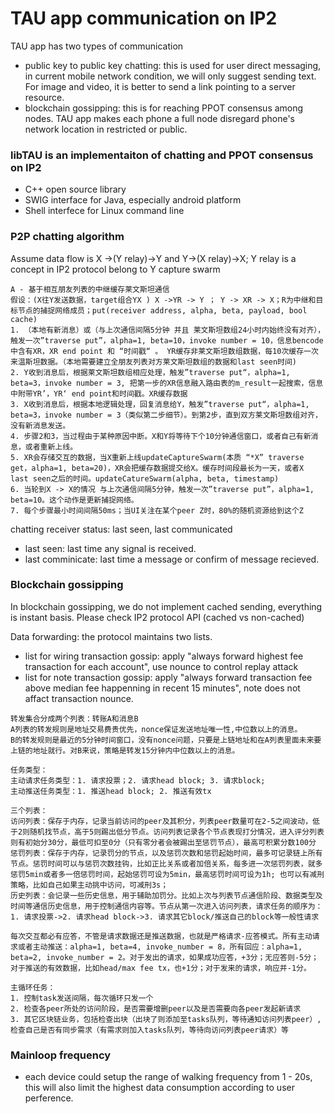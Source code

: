 # TAU app communication on IP2
TAU app has two types of communication
* public key to public key chatting: this is used for user direct messaging, in current mobile network condition, we will only suggest sending text. For image and video, it is better to send a link pointing to a server resource. 
* blockchain gossipping: this is for reaching PPOT consensus among nodes. TAU app makes each phone a full node disregard phone's network location in restricted or public. 

### libTAU is an implementaiton of chatting and PPOT consensus on IP2
* C++ open source library
* SWIG interface for Java, especially android platform
* Shell interfece for Linux command line

### P2P chatting algorithm
Assume data flow is X ->(Y relay)->Y and Y->(X relay)->X; Y relay is a concept in IP2 protocol belong to Y capture swarm

```
A - 基于相互朋友列表的中继缓存莱文斯坦通信
假设：(X往Y发送数据，target组合YX ) X ->YR -> Y ； Y -> XR -> X；R为中继和目标节点的捕捉网络成员；put(receiver address, alpha, beta, payload, bool cache)
1. （本地有新消息）或（与上次通信间隔5分钟 并且 莱文斯坦数组24小时内始终没有对齐），触发一次”traverse put”，alpha=1, beta=10，invoke number = 10，信息bencode中含有XR，XR end point 和 “时间戳“ 。 YR缓存非莱文斯坦数组数据，每10次缓存一次来温斯坦数据。（本地需要建立全朋友列表对方莱文斯坦数组的数据和last seen时间)
2. Y收到消息后，根据莱文斯坦数组相应处理，触发”traverse put“，alpha=1, beta=3，invoke number = 3, 把第一步的XR信息融入路由表的m_result一起搜索，信息中附带YR’，YR‘ end point和时间戳。XR缓存数据
3. X收到消息后，根据本地逻辑处理，回复消息给Y，触发”traverse put“，alpha=1, beta=3，invoke number = 3（类似第二步细节）。到第2步，直到双方莱文斯坦数组对齐，没有新消息发送。
4. 步骤2和3，当过程由于某种原因中断。X和Y将等待下个10分钟通信窗口，或者自己有新消息，或者重新上线。
5. XR会存储交互的数据，当X重新上线updateCaptureSwarm(本质 “*X” traverse get，alpha=1, beta=20)，XR会把缓存数据提交给X。缓存时间段最长为一天，或者X last seen之后的时间。updateCatureSwarm(alpha, beta, timestamp)
6. 当轮到X -> X的情况 与上次通信间隔5分钟，触发一次”traverse put”，alpha=1, beta=10。这个动作是更新捕捉网络。
7. 每个步骤最小时间间隔50ms；当UI关注在某个peer Z时，80%的随机资源给到这个Z

```
chatting receiver status: last seen, last communicated
* last seen: last time any signal is received.
* last comminicate: last time a message or confirm of message recieved.

### Blockchain gossipping
In blockchain gossipping, we do not implement cached sending, everything is instant basis. Please check IP2 protocol API (cached vs non-cached)

Data forwarding: the protocol maintains two lists. 
* list for wiring transaction gossip: apply "always forward highest fee transaction for each account", use nounce to control replay attack
* list for note transaction gossip: apply "always forward transaction fee above median fee happenning in recent 15 minutes", note does not affact transaction nounce. 

```
转发集合分成两个列表：转账A和消息B
A列表的转发规则是地址交易费贵优先，nonce保证发送地址唯一性,中位数以上的消息。 
B的转发规则是最近的5分钟时间窗口，没有nonce问题，只要是上链地址和在A列表里面未来要上链的地址就行。对B来说，策略是转发15分钟内中位数以上的消息。

任务类型：
主动请求任务类型：1. 请求投票；2. 请求head block; 3. 请求block;
主动推送任务类型：1. 推送head block; 2. 推送有效tx

三个列表：
访问列表：保存于内存，记录当前访问的peer及其积分，列表peer数量可在2-5之间波动，低于2则随机找节点，高于5则踢出低分节点。访问列表记录各个节点表现打分情况，进入评分列表则有初始分30分，最低可扣至0分（只有零分者会被踢出至惩罚节点），最高可积累分数100分
惩罚列表：保存于内存，记录罚分的节点，以及惩罚次数和惩罚起始时间，最多可记录链上所有节点。惩罚时间可以与惩罚次数挂钩，比如正比关系或者加倍关系，每多进一次惩罚列表，就多惩罚5min或者多一倍惩罚时间，起始惩罚可设为5min，最高惩罚时间可设为1h; 也可以有减刑策略，比如自己如果主动挑中访问，可减刑3s；
历史列表：会记录一些历史信息，用于辅助加罚分。比如上次与列表节点通信阶段、数据类型及时间等通信历史信息，用于控制通信内容等。节点从第一次进入访问列表，请求任务的顺序为：1. 请求投票->2. 请求head block->3. 请求其它block/推送自己的block等一般性请求

每次交互都必有应答，不管是请求数据还是推送数据，也就是严格请求-应答模式。所有主动请求或者主动推送：alpha=1, beta=4, invoke_number = 8，所有回应：alpha=1, beta=2, invoke_number = 2。对于发出的请求，如果成功应答，+3分；无应答则-5分；对于推送的有效数据，比如head/max fee tx，也+1分；对于发来的请求，响应并-1分。

主循环任务：
1. 控制task发送间隔，每次循环只发一个
2. 检查各peer所处的访问阶段，是否需要增删peer以及是否需要向各peer发起新请求
3. 其它区块链业务，包括检查出块（出块了则添加至tasks队列，等待通知访问列表peer）,检查自己是否有同步需求（有需求则加入tasks队列，等待向访问列表peer请求）等
```

### Mainloop frequency
* each device could setup the range of walking frequency from 1 - 20s, this will also limit the highest data consumption according to user perference. 
